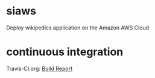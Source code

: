 siaws
=====

Deploy wikipedics application on the Amazon AWS Cloud

continuous integration
===

Travis-CI.org: [Build Report](https://travis-ci.org/daniel-kiertschner-1314-fhb/siaws)


